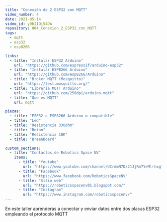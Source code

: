 ```yaml
---
title: "Conexión de 2 ESP32 con MQTT"
video_number: 4
date: 2021-05-14
video_id: y9hIIQi54DA
repository: 004_Conexion_2_ESP32_con_MQTT
tags:
  - mqtt
  - esp32
  - esp8266

links:
  - title: "Instalar ESP32 Arduino"
    url: "https://github.com/espressif/arduino-esp32"
  - title: "Instalar ESP8266 Arduino"
    url: "https://github.com/esp8266/Arduino"
  - title: "Broker MQTT (Mosquitto)"
    url: "https://test.mosquitto.org/"
  - title: "Libreria MQTT Arduino"
    url: "https://github.com/256dpi/arduino-mqtt"
  - title: "Que es MQTT"
    url: mqtt

piezas:
  - title: "ESP32 o ESP8266 Arduino o compatible"
  - title: "Led"
  - title: "Resistencia 330ohm"
  - title: "Boton"
  - title: "Resistencia 10K"
  - title: "BreanBoard"

custom_sections:
  - title: "Contactos de Robotics Space NV"
    items:
      - title: "Youtube"
        url: "https://www.youtube.com/channel/UCrdmN7Dz21JjRm7YeMlrhxg?sub_confirmation=1"
      - title: "Facebook"
        url: "https://www.facebook.com/RoboticsSpaceNV"
      - title: "Sitio web"
        url: "https://roboticsspacenv01.blogspot.com/"
      - title: "Instagram"
        url: "https://www.instagram.com/roboticsspacenv/"
---
```


En este taller aprenderás a conectar y enviar datos entre dos placas ESP32 empleando el protocolo MQTT
